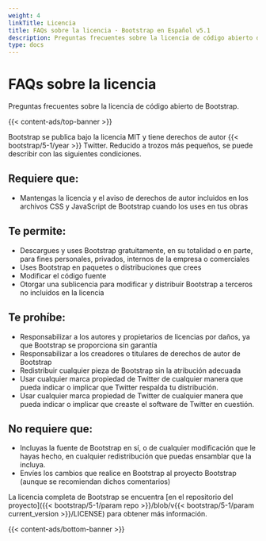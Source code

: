 ```yaml
---
weight: 4
linkTitle: Licencia
title: FAQs sobre la licencia · Bootstrap en Español v5.1
description: Preguntas frecuentes sobre la licencia de código abierto de Bootstrap.
type: docs
---
```


# FAQs sobre la licencia

Preguntas frecuentes sobre la licencia de código abierto de Bootstrap.

{{< content-ads/top-banner >}}

Bootstrap se publica bajo la licencia MIT y tiene derechos de autor {{< bootstrap/5-1/year >}} Twitter. Reducido a trozos más pequeños, se puede describir con las siguientes condiciones.

## Requiere que:

- Mantengas la licencia y el aviso de derechos de autor incluidos en los archivos CSS y JavaScript de Bootstrap cuando los uses en tus obras

## Te permite:

- Descargues y uses Bootstrap gratuitamente, en su totalidad o en parte, para fines personales, privados, internos de la empresa o comerciales
- Uses Bootstrap en paquetes o distribuciones que crees
- Modificar el código fuente
- Otorgar una sublicencia para modificar y distribuir Bootstrap a terceros no incluidos en la licencia

## Te prohíbe:

- Responsabilizar a los autores y propietarios de licencias por daños, ya que Bootstrap se proporciona sin garantía
- Responsabilizar a los creadores o titulares de derechos de autor de Bootstrap
- Redistribuir cualquier pieza de Bootstrap sin la atribución adecuada
- Usar cualquier marca propiedad de Twitter de cualquier manera que pueda indicar o implicar que Twitter respalda tu distribución.
- Usar cualquier marca propiedad de Twitter de cualquier manera que pueda indicar o implicar que creaste el software de Twitter en cuestión.

## No requiere que:

- Incluyas la fuente de Bootstrap en sí, o de cualquier modificación que le hayas hecho, en cualquier redistribución que puedas ensamblar que la incluya.
- Envíes los cambios que realice en Bootstrap al proyecto Bootstrap (aunque se recomiendan dichos comentarios)

La licencia completa de Bootstrap se encuentra [en el repositorio del proyecto]({{< bootstrap/5-1/param repo >}}/blob/v{{< bootstrap/5-1/param current_version >}}/LICENSE) para obtener más información.

{{< content-ads/bottom-banner >}}